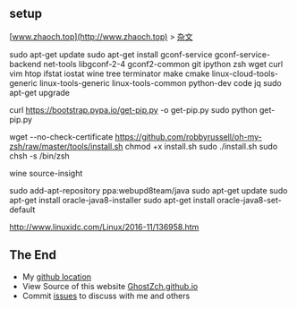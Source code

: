 ## setup

[www.zhaoch.top](http://www.zhaoch.top) > [杂文](http://www.zhaoch.top/杂文)

sudo apt-get update
sudo apt-get install gconf-service gconf-service-backend net-tools libgconf-2-4 gconf2-common git ipython zsh wget curl vim htop ifstat iostat wine tree terminator make cmake linux-cloud-tools-generic linux-tools-generic linux-tools-common python-dev code jq
sudo apt-get upgrade

curl https://bootstrap.pypa.io/get-pip.py -o get-pip.py
sudo python get-pip.py


wget --no-check-certificate https://github.com/robbyrussell/oh-my-zsh/raw/master/tools/install.sh
chmod +x install.sh
sudo ./install.sh
sudo chsh -s /bin/zsh


wine source-insight

sudo add-apt-repository ppa:webupd8team/java
sudo apt-get update
sudo apt-get install oracle-java8-installer
sudo apt-get install oracle-java8-set-default

http://www.linuxidc.com/Linux/2016-11/136958.htm


## The End

+ My [github location](https://github.com/GhostZCH/)
+ View Source of this website [GhostZch.github.io](https://github.com/GhostZCH/GhostZch.github.io/)
+ Commit [issues](https://github.com/GhostZCH/GhostZch.github.io/issues) to discuss with me and others
